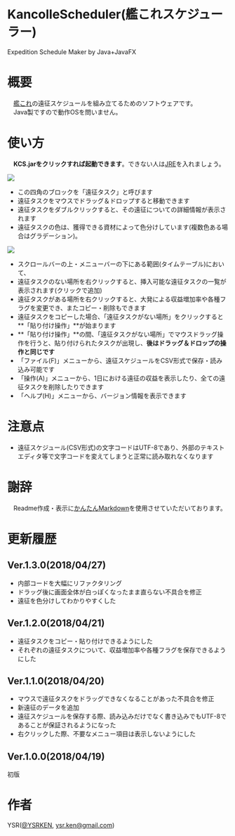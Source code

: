 # KancolleScheduler(艦これスケジューラー)
Expedition Schedule Maker by Java+JavaFX

# 概要
　[艦これ](http://www.dmm.com/netgame/feature/kancolle.html)の遠征スケジュールを組み立てるためのソフトウェアです。  
　Java製ですので動作OSを問いません。

# 使い方

　**KCS.jarをクリックすれば起動できます**。できない人は[JRE](https://java.com/ja/download/)を入れましょう。

<img src="attach:readme.png">

- この四角のブロックを「遠征タスク」と呼びます
- 遠征タスクをマウスでドラッグ＆ドロップすると移動できます
- 遠征タスクをダブルクリックすると、その遠征についての詳細情報が表示されます
- 遠征タスクの色は、獲得できる資材によって色分けしています(複数色ある場合はグラデーション)。

<img src="attach:readme2.png">

- スクロールバーの上・メニューバーの下にある範囲(タイムテーブル)において、
 - 遠征タスクのない場所を右クリックすると、挿入可能な遠征タスクの一覧が表示されます(クリックで追加)
 - 遠征タスクがある場所を右クリックすると、大発による収益増加率や各種フラグを変更でき、またコピー・削除もできます
 - 遠征タスクをコピーした場合、「遠征タスクがない場所」をクリックすると**「貼り付け操作」**が始まります
 - **「貼り付け操作」**の間、「遠征タスクがない場所」でマウスドラッグ操作を行うと、貼り付けられたタスクが出現し、**後はドラッグ＆ドロップの操作と同じです**
- 「ファイル(F)」メニューから、遠征スケジュールをCSV形式で保存・読み込み可能です
- 「操作(A)」メニューから、1日における遠征の収益を表示したり、全ての遠征タスクを削除したりできます
- 「ヘルプ(H)」メニューから、バージョン情報を表示できます

# 注意点

- 遠征スケジュール(CSV形式)の文字コードはUTF-8であり、外部のテキストエディタ等で文字コードを変えてしまうと正常に読み取れなくなります

# 謝辞

　Readme作成・表示に[かんたんMarkdown](http://tatesuke.github.io/KanTanMarkdown/)を使用させていただいております。

# 更新履歴

## Ver.1.3.0(2018/04/27)

 - 内部コードを大幅にリファクタリング
 - ドラッグ後に画面全体が白っぽくなったまま直らない不具合を修正
 - 遠征を色分けしてわかりやすくした

## Ver.1.2.0(2018/04/21)

 - 遠征タスクをコピー・貼り付けできるようにした
 - それぞれの遠征タスクについて、収益増加率や各種フラグを保存できるようにした

## Ver.1.1.0(2018/04/20)

 - マウスで遠征タスクをドラッグできなくなることがあった不具合を修正
 - 新遠征のデータを追加
 - 遠征スケジュールを保存する際、読み込みだけでなく書き込みでもUTF-8であることが保証されるようになった
 - 右クリックした際、不要なメニュー項目は表示しないようにした

## Ver.1.0.0(2018/04/19)

初版

# 作者

YSR([@YSRKEN](https://twitter.com/YSRKEN), [ysr.ken@gmail.com](mailto:ysr.ken@gmail.com))
